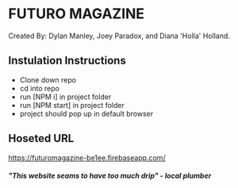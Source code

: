 # FUTURO MAGAZINE

Created By: Dylan Manley, Joey Paradox, and Diana 'Holla' Holland.

## Instulation Instructions
* Clone down repo
* cd into repo
* run [NPM i] in project folder
* run [NPM start] in project folder
* project should pop up in default browser

## Hoseted URL

https://futuromagazine-be1ee.firebaseapp.com/


##### "This website seams to have too much drip" - local plumber     